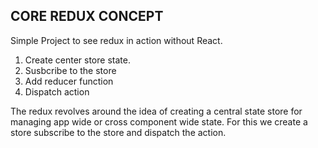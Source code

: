 CORE REDUX CONCEPT
--------------------
Simple Project to see redux in action without React. 
1. Create center store state.
2. Susbcribe to the store 
3. Add reducer function
4. Dispatch action

The redux revolves around the idea of creating a central state store for managing app wide or cross component wide state. For this we create a store subscribe to the store and dispatch the action. 
